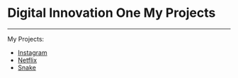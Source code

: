 # Digital Innovation One My Projects
---
 My Projects:
 * [Instagram](https://github.com/alissonfernandes/Digital-Innovation-One-My-Projects/tree/main/Instagram)
 * [Netflix](https://github.com/alissonfernandes/Digital-Innovation-One-My-Projects/tree/main/Netflix)
 * [Snake](https://github.com/alissonfernandes/Digital-Innovation-One-My-Projects/tree/main/Snake)
